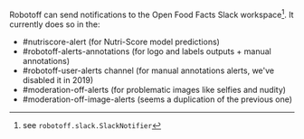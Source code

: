Robotoff can send notifications to the Open Food Facts Slack workspace[^slack]. 
It currently does so in the:

- #nutriscore-alert (for Nutri-Score model predictions)
- #robotoff-alerts-annotations (for logo and labels outputs + manual annotations) 
- #robotoff-user-alerts channel (for manual annotations alerts, we've disabled it in 2019)
- #moderation-off-alerts (for problematic images like selfies and nudity)
- #moderation-off-image-alerts (seems a duplication of the previous one)

[^slack]: see `robotoff.slack.SlackNotifier`